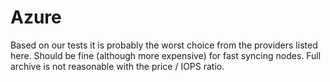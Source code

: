 # Azure

Based on our tests it is probably the worst choice from the providers listed here. Should be fine \(although more expensive\) for fast syncing nodes. Full archive is not reasonable with the price / IOPS ratio.


